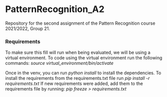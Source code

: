 # PatternRecognition_A2
Repository for the second assignment of the Pattern Recognition course 2021/2022, Group 21.


### Requirements
To make sure this fill will run when being evaluated, we will be using a virtual environment. To code using the virtual environment run the following commands:
*source virtual_environment/bin/activate*

Once in the venv, you can run *python install* to install the dependencies.
To install the requirements from the requirements.txt file run *pip install -r requirements.txt*
If new requirements were added, add them to the requirements file by running: *pip freeze > requirements.txt*
